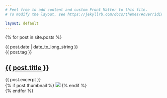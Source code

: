 ```yaml
---
# Feel free to add content and custom Front Matter to this file.
# To modify the layout, see https://jekyllrb.com/docs/themes/#overriding-theme-defaults

layout: default
---
```


{% for post in site.posts %}
  <article>
    <time datetime="{{ post.date | date: "%Y-%m-%d" }}" class="post-date">{{ post.date | date_to_long_string }}</time>
    <div class="tag-wrapper"> 
      <span class="tag-text">{{ post.tag }}</span>
    </div>
    <div class="flex-container">
      <div class="post-flex-left">
        <h1 class="post-list-title">
          <a href="{{ post.url }}">
            {{ post.title }}
          </a>
        </h1>
        {{ post.excerpt }}
      </div>
      <div class="post-flex-right">
        <div class="thumbnail-box">
          {% if post.thumbnail %}
            <img class="thumbnail-img" src="{{ post.thumbnail }}" />
          {% endif %}
        </div>
      </div>
    </div>
  </article>
{% endfor %}